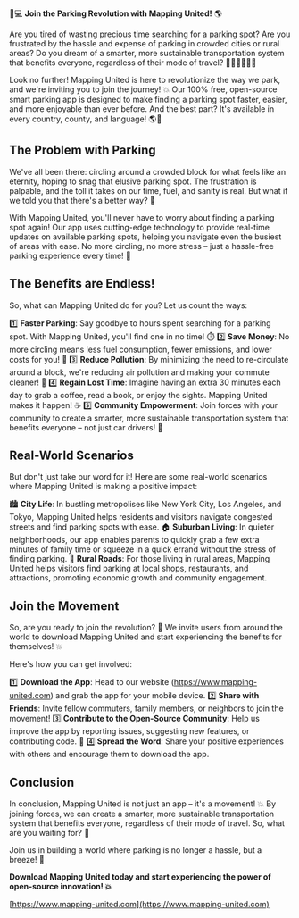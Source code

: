 🚗💻 **Join the Parking Revolution with Mapping United!** 🌎

Are you tired of wasting precious time searching for a parking spot? Are you frustrated by the hassle and expense of parking in crowded cities or rural areas? Do you dream of a smarter, more sustainable transportation system that benefits everyone, regardless of their mode of travel? 🚌🚂🚴‍♂️🏃‍♀️

Look no further! Mapping United is here to revolutionize the way we park, and we're inviting you to join the journey! 💥 Our 100% free, open-source smart parking app is designed to make finding a parking spot faster, easier, and more enjoyable than ever before. And the best part? It's available in every country, county, and language! 🌎💬

**The Problem with Parking**
------------------------

We've all been there: circling around a crowded block for what feels like an eternity, hoping to snag that elusive parking spot. The frustration is palpable, and the toll it takes on our time, fuel, and sanity is real. But what if we told you that there's a better way? 🤔

With Mapping United, you'll never have to worry about finding a parking spot again! Our app uses cutting-edge technology to provide real-time updates on available parking spots, helping you navigate even the busiest of areas with ease. No more circling, no more stress – just a hassle-free parking experience every time! 🚀

**The Benefits are Endless!**
------------------------------

So, what can Mapping United do for you? Let us count the ways:

1️⃣ **Faster Parking**: Say goodbye to hours spent searching for a parking spot. With Mapping United, you'll find one in no time! ⏱️
2️⃣ **Save Money**: No more circling means less fuel consumption, fewer emissions, and lower costs for you! 💸
3️⃣ **Reduce Pollution**: By minimizing the need to re-circulate around a block, we're reducing air pollution and making your commute cleaner! 🌿
4️⃣ **Regain Lost Time**: Imagine having an extra 30 minutes each day to grab a coffee, read a book, or enjoy the sights. Mapping United makes it happen! ☕️
5️⃣ **Community Empowerment**: Join forces with your community to create a smarter, more sustainable transportation system that benefits everyone – not just car drivers! 🌟

**Real-World Scenarios**
------------------------

But don't just take our word for it! Here are some real-world scenarios where Mapping United is making a positive impact:

🏙️ **City Life**: In bustling metropolises like New York City, Los Angeles, and Tokyo, Mapping United helps residents and visitors navigate congested streets and find parking spots with ease.
🏠 **Suburban Living**: In quieter neighborhoods, our app enables parents to quickly grab a few extra minutes of family time or squeeze in a quick errand without the stress of finding parking.
🌳 **Rural Roads**: For those living in rural areas, Mapping United helps visitors find parking at local shops, restaurants, and attractions, promoting economic growth and community engagement.

**Join the Movement**
-----------------------

So, are you ready to join the revolution? 🚀 We invite users from around the world to download Mapping United and start experiencing the benefits for themselves! 💥

Here's how you can get involved:

1️⃣ **Download the App**: Head to our website (https://www.mapping-united.com) and grab the app for your mobile device.
2️⃣ **Share with Friends**: Invite fellow commuters, family members, or neighbors to join the movement!
3️⃣ **Contribute to the Open-Source Community**: Help us improve the app by reporting issues, suggesting new features, or contributing code. 🤖
4️⃣ **Spread the Word**: Share your positive experiences with others and encourage them to download the app.

**Conclusion**
--------------

In conclusion, Mapping United is not just an app – it's a movement! 💥 By joining forces, we can create a smarter, more sustainable transportation system that benefits everyone, regardless of their mode of travel. So, what are you waiting for? 🎉

Join us in building a world where parking is no longer a hassle, but a breeze! 🌈

**Download Mapping United today and start experiencing the power of open-source innovation! 💥**

[https://www.mapping-united.com](https://www.mapping-united.com)